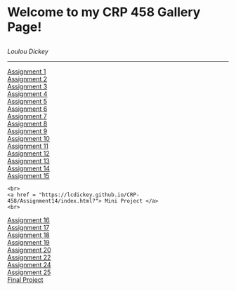 # Welcome to my CRP 458 Gallery Page!
## 
<p> <i>Loulou Dickey</i> </p>
<hr>
<body>
  <a href="https://lcdickey.github.io/CRP-458/Assignment1/index.html">Assignment 1 </a>
  <br>
  <a href="https://lcdickey.github.io/CRP-458/Assignment%202/index.html">Assignment 2 </a>
  <br>
  <a href="https://lcdickey.github.io/CRP-458/Assignment%203/index.html#">Assignment 3 </a>
  <br>
  <a href="https://lcdickey.github.io/CRP-458/Assignment4/index.html?">Assignment 4 </a>
  <br>
  <a href="https://lcdickey.github.io/CRP-458/Assignment5/index.html">Assignment 5 </a>
  <br>
  <a href="https://lcdickey.github.io/CRP-458/Assignment6/index.html">Assignment 6 </a>
  <br>
  <a href="https://lcdickey.github.io/CRP-458/Assignment7/index.html?">Assignment 7 </a>
  <br>
  <a href="https://lcdickey.github.io/CRP-458/Assignment8/index.html?#">Assignment 8 </a>
  <br>
  <a href="https://lcdickey.github.io/CRP-458/Assignment9/index.html?#">Assignment 9 </a>
  <br>
  <a href="https://lcdickey.github.io/CRP-458/Assignment10/index.html?">Assignment 10 </a>
  <br>
  <a href="https://lcdickey.github.io/CRP-458/Assignment11/index.html?">Assignment 11 </a>
  <br>
  <a href="https://lcdickey.github.io/CRP-458/Assignment12/index.html?">Assignment 12 </a>
   <br>
   <a href= "https://lcdickey.github.io/CRP-458/Assignment13/index.html?"> Assignment 13 </a>
    <br>
    <a href= "https://lcdickey.github.io/CRP-458/rAssignment14/index.html"> Assignment 14 </a>
  <br>
  <a href = "https://lcdickey.github.io/CRP-458/Assignment15/index.html"> Assignment 15 </a>
   
    <br>
    <a href = "https://lcdickey.github.io/CRP-458/Assignment14/index.html?"> Mini Project </a>
    <br>
  <a href = "https://lcdickey.github.io/CRP-458/Assignment16/index.html?"> Assignment 16 </a>
  <br>
    <a href = "https://lcdickey.github.io/CRP-458/Assignment17/index.html?"> Assignment 17 </a>
    <br>
    <a href = "https://lcdickey.github.io/CRP-458/Assignment18/index.html"> Assignment 18 </a>
    <br>
    <a href = "https://lcdickey.github.io/CRP-458/Assignment19/index.html?"> Assignment 19 </a>
    <br>
    <a href = "https://lcdickey.github.io/CRP-458/Assignment20/index.html"> Assignment 20 </a>
    <br>
    <a href = "https://lcdickey.github.io/CRP-458/Assignment22/index.html"> Assignment 22 </a>
    <br>
    <a href = "https://lcdickey.github.io/CRP-458/Assignment22/index.html"> Assignment 24 </a>
    <br>
    <a href = "https://lcdickey.github.io/CRP-458/Assignment25/index.html"> Assignment 25 </a>
    <br>
    <a href = "https://lcdickey.github.io/CRP-458/FinalProject/index.html"> Final Project </a>
  </body>
